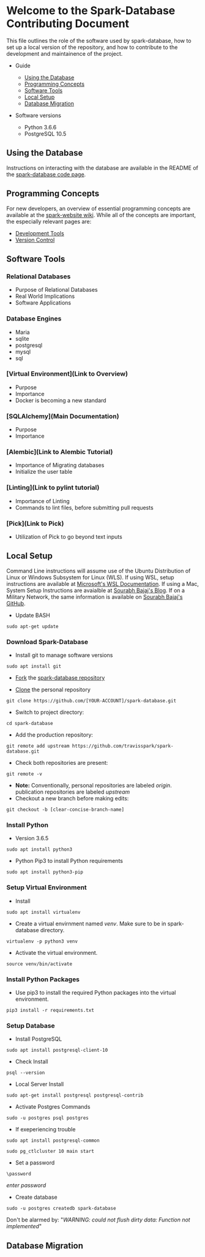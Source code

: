 # Welcome to the Spark-Database Contributing Document
This file outlines the role of the software used by spark-database, how to set up a local version of the repository, and how to contribute to the development and maintainence of the project.

* Guide
    * [Using the Database](#using-the-database)
    * [Programming Concepts](#programming-concepts)
    * [Software Tools](#software-tools)
    * [Local Setup](#local-setup)
    * [Database Migration](#database-migration)

* Software versions
    * Python 3.6.6
    * PostgreSQL 10.5


## Using the Database
Instructions on interacting with the database are available in the README of the [spark-database code page](https://github.com/TravisSpark/spark-database).

## Programming Concepts
For new developers, an overview of essential programming concepts are available at the [spark-website wiki](https://github.com/TravisSpark/spark-website/wiki). While all of the concepts are important, the especially relevant pages are:
- [Development Tools](https://github.com/TravisSpark/spark-website/wiki/Development-Tools)
- [Version Control](https://github.com/TravisSpark/spark-website/wiki/Collaboration#version-control)

## Software Tools

### Relational Databases
* Purpose of Relational Databases
* Real World Implications
* Software Applications

### Database Engines
* Maria
* sqlite
* postgresql
* mysql
* sql

### [Virtual Environment](Link to Overview)
* Purpose
* Importance
* Docker is becoming a new standard

### [SQLAlchemy](Main Documentation)
* Purpose
* Importance

### [Alembic](Link to Alembic Tutorial)
* Importance of Migrating databases
* Initialize the user table

### [Linting](Link to pylint tutorial)
* Importance of Linting
* Commands to lint files, before submitting pull requests

### [Pick](Link to Pick)
* Utilization of Pick to go beyond text inputs

## Local Setup

Command Line instructions will assume use of the Ubuntu Distribution of Linux or Windows Subsystem for Linux (WLS). If using WSL, setup instructions are available at [Microsoft's WSL Documentation](https://docs.microsoft.com/en-us/windows/wsl/install-win10). If using a Mac, System Setup Instructions are avaialble at [Sourabh Bajaj's Blog](http://sourabhbajaj.com/mac-setup/). If on a Military Network, the same information is available on [Sourabh Bajaj's GitHub](https://github.com/sb2nov/mac-setup).

* Update BASH

```sudo apt-get update```

### Download Spark-Database 

* Install git to manage software versions

```sudo apt install git```

* [Fork](https://guides.github.com/activities/forking/) the [spark-database repository](https://github.com/travisspark/spark-database)

* [Clone](https://help.github.com/articles/cloning-a-repository/) the personal repository

```git clone https://github.com/[YOUR-ACCOUNT]/spark-database.git```

* Switch to project directory:

```cd spark-database```

* Add the production repository:

```git remote add upstream https://github.com/travisspark/spark-database.git```

* Check both repositories are present:

```git remote -v```

* **Note:** Conventionally, personal repositories are labeled *origin*. publication repositories are labeled *upstream*
* Checkout a new branch before making edits:

```git checkout -b [clear-concise-branch-name]```

### Install Python

* Version 3.6.5

```sudo apt install python3``` 

* Python Pip3 to install Python requirements

```sudo apt install python3-pip```

### Setup Virtual Environment 

* Install

```sudo apt install virtualenv```

* Create a virtual envirnment named *venv*. Make sure to be in spark-database directory.

```virtualenv -p python3 venv ```

* Activate the virtual environment.

```source venv/bin/activate```

### Install Python Packages

* Use pip3 to install the required Python packages into the virtual environment.

```pip3 install -r requirements.txt```

### Setup Database

* Install PostgreSQL 

```sudo apt install postgresql-client-10```

* Check Install

```psql --version```

* Local Server Install

```sudo apt-get install postgresql postgresql-contrib```

* Activate Postgres Commands

```sudo -u postgres psql postgres```

* If exeperiencing trouble

```sudo apt install postgresql-common```

```sudo pg_ctlcluster 10 main start```

* Set a password

```\password```

*enter password*

* Create database

```sudo -u postgres createdb spark-database```

Don't be alarmed by:
"*WARNING:  could not flush dirty data: Function not implemented*"

## Database Migration
